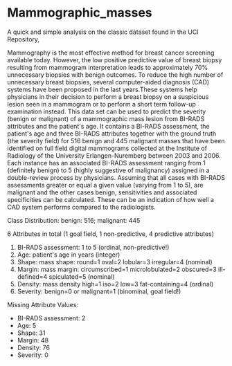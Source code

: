 # Mammographic_masses
A quick and simple analysis on the classic dataset found in the UCI Repository,

Mammography is the most effective method for breast cancer screening
available today. However, the low positive predictive value of breast
biopsy resulting from mammogram interpretation leads to approximately
70% unnecessary biopsies with benign outcomes. To reduce the high
number of unnecessary breast biopsies, several computer-aided diagnosis
(CAD) systems have been proposed in the last years.These systems
help physicians in their decision to perform a breast biopsy on a suspicious
lesion seen in a mammogram or to perform a short term follow-up
examination instead.
This data set can be used to predict the severity (benign or malignant)
of a mammographic mass lesion from BI-RADS attributes and the patient's age.
It contains a BI-RADS assessment, the patient's age and three BI-RADS attributes
together with the ground truth (the severity field) for 516 benign and
445 malignant masses that have been identified on full field digital mammograms
collected at the Institute of Radiology of the
University Erlangen-Nuremberg between 2003 and 2006.
Each instance has an associated BI-RADS assessment ranging from 1 (definitely benign)
to 5 (highly suggestive of malignancy) assigned in a double-review process by
physicians. Assuming that all cases with BI-RADS assessments greater or equal
a given value (varying from 1 to 5), are malignant and the other cases benign,
sensitivities and associated specificities can be calculated. These can be an
indication of how well a CAD system performs compared to the radiologists.

Class Distribution: benign: 516; malignant: 445


6 Attributes in total (1 goal field, 1 non-predictive, 4 predictive attributes)

1. BI-RADS assessment: 1 to 5 (ordinal, non-predictive!)  
2. Age: patient's age in years (integer)
3. Shape: mass shape: round=1 oval=2 lobular=3 irregular=4 (nominal)
4. Margin: mass margin: circumscribed=1 microlobulated=2 obscured=3 ill-defined=4 spiculated=5 (nominal)
5. Density: mass density high=1 iso=2 low=3 fat-containing=4 (ordinal)
6. Severity: benign=0 or malignant=1 (binominal, goal field!)

Missing Attribute Values:
- BI-RADS assessment: 2
- Age: 5
- Shape: 31
- Margin: 48
- Density: 76
- Severity: 0
